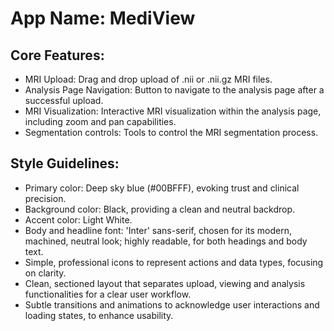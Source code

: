 # **App Name**: MediView

## Core Features:

- MRI Upload: Drag and drop upload of .nii or .nii.gz MRI files.
- Analysis Page Navigation: Button to navigate to the analysis page after a successful upload.
- MRI Visualization: Interactive MRI visualization within the analysis page, including zoom and pan capabilities.
- Segmentation controls: Tools to control the MRI segmentation process.

## Style Guidelines:

- Primary color: Deep sky blue (#00BFFF), evoking trust and clinical precision.
- Background color: Black, providing a clean and neutral backdrop.
- Accent color: Light White.
- Body and headline font: 'Inter' sans-serif, chosen for its modern, machined, neutral look; highly readable, for both headings and body text.
- Simple, professional icons to represent actions and data types, focusing on clarity.
- Clean, sectioned layout that separates upload, viewing and analysis functionalities for a clear user workflow.
- Subtle transitions and animations to acknowledge user interactions and loading states, to enhance usability.